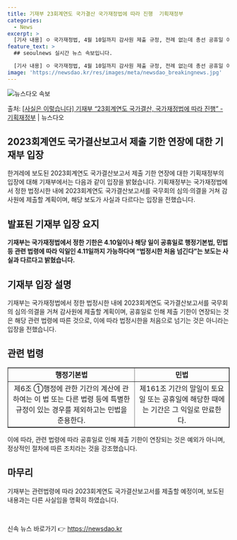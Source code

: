 ```yaml
---
title: 기재부 23회계연도 국가결산 국가재정법에 따라 진행  기획재정부
categories:
  - News
excerpt: >
  [기사 내용] ㅇ 국가재정법, 4월 10일까지 감사원 제출 규정, 전례 없는데 총선 공휴일 이유로 11일 발…
feature_text: >
  ## seoulnews 실시간 뉴스 속보입니다.

  [기사 내용] ㅇ 국가재정법, 4월 10일까지 감사원 제출 규정, 전례 없는데 총선 공휴일 이유로 11일 발…
image: 'https://newsdao.kr/res/images/meta/newsdao_breakingnews.jpg'
---
```


![뉴스다오 속보](https://newsdao.kr/res/images/meta/newsdao_breakingnews.jpg)

<p>출처: <a href="https://newsdao.kr/3562" rel="dofollow">[사실은 이렇습니다] 기재부 “23회계연도 국가결산, 국가재정법에 따라 진행” - 기획재정부</a> | 뉴스다오</p>

<h2>2023회계연도 국가결산보고서 제출 기한 연장에 대한 기재부 입장</h2>

<p data-ke-size="size16">한겨레에 보도된 2023회계연도 국가결산보고서 제출 기한 연장에 대한 기획재정부의 입장에 대해 기재부에서는 다음과 같이 입장을 밝혔습니다. 기획재정부는 국가재정법에서 정한 법정시한 내에 2023회계연도 국가결산보고서를 국무회의 심의·의결을 거쳐 감사원에 제출할 계획이며, 해당 보도가 사실과 다르다는 입장을 전했습니다.</p>

<h2 data-ke-size="size26">발표된 기재부 입장 요지</h2>

<p data-ke-size="size16"><b>기재부는 국가재정법에서 정한 기한은 4.10일이나 해당 일이 공휴일로 행정기본법, 민법 등 관련 법령에 따라 익일인 4.11일까지 가능하다며 “법정시한 처음 넘긴다”는 보도는 사실과 다르다고 밝혔습니다.</b></p>

<h2 data-ke-size="size26">기재부 입장 설명</h2>

<p data-ke-size="size16">기재부는 국가재정법에서 정한 법정시한 내에 2023회계연도 국가결산보고서를 국무회의 심의·의결을 거쳐 감사원에 제출할 계획이며, 공휴일로 인해 제출 기한이 연장되는 것은 해당 관련 법령에 따른 것으로, 이에 따라 법정시한을 처음으로 넘기는 것은 아니라는 입장을 전했습니다.</p>

<h2 data-ke-size="size26">관련 법령</h2>

<table style="width: 100%;" border="1">
<tbody>
<tr>
<td style="text-align: center; height: 17px;"><b>행정기본법</b></td>
<td style="text-align: center; height: 17px;"><b>민법</b></td>
</tr>
<tr>
<td style="text-align: center; height: 17px;">제6조 ①행정에 관한 기간의 계산에 관하여는 이 법 또는 다른 법령 등에 특별한 규정이 있는 경우를 제외하고는 민법을 준용한다.</td>
<td style="text-align: center; height: 17px;">제161조 기간의 말일이 토요일 또는 공휴일에 해당한 때에는 기간은 그 익일로 만료한다.</td>
</tr>
</tbody>
</table>

<p data-ke-size="size16">이에 따라, 관련 법령에 따라 공휴일로 인해 제출 기한이 연장되는 것은 예외가 아니며, 정상적인 절차에 따른 조치라는 것을 강조했습니다.</p>

<h2 data-ke-size="size26">마무리</h2>

<p data-ke-size="size16">기재부는 관련법령에 따라 2023회계연도 국가결산보고서를 제출할 예정이며, 보도된 내용과는 다른 사실임을 명확히 하였습니다.</p>

<p data-ke-size="size16">&nbsp;</p> 

신속 뉴스 바로가기 👉 <a href="https://newsdao.kr" rel="dofollow">https://newsdao.kr</a>


